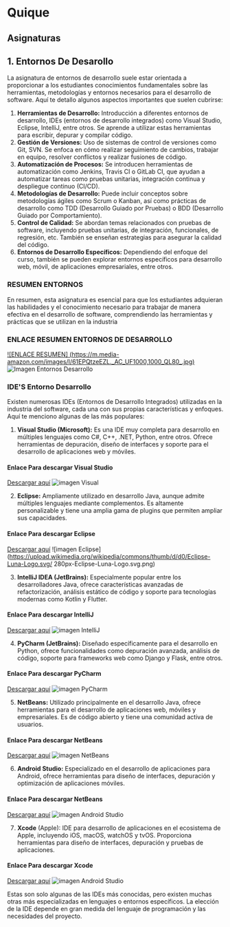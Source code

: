 # Quique
## **Asignaturas**
## 1. Entornos De Desarollo
La asignatura de entornos de desarrollo suele estar orientada a proporcionar a los estudiantes conocimientos fundamentales sobre las herramientas, metodologías y entornos necesarios para el desarrollo de software. Aquí te detallo algunos aspectos importantes que suelen cubrirse:
1. **Herramientas de Desarrollo:** Introducción a diferentes entornos de desarrollo, IDEs (entornos de desarrollo integrados) como Visual Studio, Eclipse, IntelliJ, entre otros. Se aprende a utilizar estas herramientas para escribir, depurar y compilar código.
1. **Gestión de Versiones:** Uso de sistemas de control de versiones como Git, SVN. Se enfoca en cómo realizar seguimiento de cambios, trabajar en equipo, resolver conflictos y realizar fusiones de código.
1. **Automatización de Procesos:** Se introducen herramientas de automatización como Jenkins, Travis CI o GitLab CI, que ayudan a automatizar tareas como pruebas unitarias, integración continua y despliegue continuo (CI/CD).
1. **Metodologías de Desarrollo:** Puede incluir conceptos sobre metodologías ágiles como Scrum o Kanban, así como prácticas de desarrollo como TDD (Desarrollo Guiado por Pruebas) o BDD (Desarrollo Guiado por Comportamiento).
1. **Control de Calidad:** Se abordan temas relacionados con pruebas de software, incluyendo pruebas unitarias, de integración, funcionales, de regresión, etc. También se enseñan estrategias para asegurar la calidad del código.
1. **Entornos de Desarrollo Específicos:** Dependiendo del enfoque del curso, también se pueden explorar entornos específicos para desarrollo web, móvil, de aplicaciones empresariales, entre otros.
### **RESUMEN ENTORNOS**
En resumen, esta asignatura es esencial para que los estudiantes adquieran las habilidades y el conocimiento necesario para trabajar de manera efectiva en el desarrollo de software, comprendiendo las herramientas y prácticas que se utilizan en la industria
### ENLACE RESUMEN ENTORNOS DE DESARROLLO
[![ENLACE RESUMEN] (https://m.media-amazon.com/images/I/61EPQtzeEZL._AC_UF1000,1000_QL80_.jpg)](https://youtu.be/odiFbpz4gQk?si=5qJOAk4GQDsgqrqg)
![Imagen Entornos Desarrollo](https://m.media-amazon.com/images/I/61EPQtzeEZL._AC_UF1000,1000_QL80_.jpg)

### **IDE'S Entorno Desarrollo**
Existen numerosas IDEs (Entornos de Desarrollo Integrados) utilizadas en la industria del software, cada una con sus propias características y enfoques. Aquí te menciono algunas de las más populares:

1. **Visual Studio (Microsoft):** Es una IDE muy completa para desarrollo en múltiples lenguajes como C#, C++, .NET, Python, entre otros. Ofrece herramientas de depuración, diseño de interfaces y soporte para el desarrollo de aplicaciones web y móviles.
#### Enlace Para descargar Visual Studio
[Descargar aquí](https://code.visualstudio.com/download )
![imagen Visual](https://sobrebits.com/wp-content/uploads/2018/10/Visual-Studio-Code-para-PowerShell.png)


2. **Eclipse:** Ampliamente utilizado en desarrollo Java, aunque admite múltiples lenguajes mediante complementos. Es altamente personalizable y tiene una amplia gama de plugins que permiten ampliar sus capacidades.
#### Enlace Para descargar Eclipse
[Descargar aquí](https://www.eclipse.org/downloads/)
![imagen Eclipse](https://upload.wikimedia.org/wikipedia/commons/thumb/d/d0/Eclipse-Luna-Logo.svg/ 280px-Eclipse-Luna-Logo.svg.png)

3. **IntelliJ IDEA (JetBrains):** Especialmente popular entre los desarrolladores Java, ofrece características avanzadas de refactorización, análisis estático de código y soporte para tecnologías modernas como Kotlin y Flutter.
#### Enlace Para descargar IntelliJ
[Descargar aquí](https://www.jetbrains.com/idea/promo/?source=google&medium=cpc&campaign=EMEA_en_ES_IDEA_Branded&term=intellij%20idea&content=602143185340&gclid=CjwKCAiA-P-rBhBEEiwAQEXhH1X04pgGH5vvZx2E3D6vI5v3op4he9p5TlzzNMaZf9hdj3QZlIFGqRoCbk4QAvD_BwE)
![imagen IntelliJ](https://upload.wikimedia.org/wikipedia/commons/3/32/Intellij_IDEA_2017_Logo.png)


4. **PyCharm (JetBrains):** Diseñado específicamente para el desarrollo en Python, ofrece funcionalidades como depuración avanzada, análisis de código, soporte para frameworks web como Django y Flask, entre otros.
#### Enlace Para descargar PyCharm
[Descargar aquí](https://www.jetbrains.com/pycharm/promo/?source=google&medium=cpc&campaign=EMEA_en_ES_PyCharm_Branded&term=pycharm&content=603858680145&gclid=CjwKCAiA-P-rBhBEEiwAQEXhH03Q9dOxh7ML7umE4BYywqWCiBu7RqKzTgKpliDKMIH3XL3V93HVBRoCP40QAvD_BwE)
![imagen PyCharm](https://banner2.cleanpng.com/20180629/ozb/kisspng-pycharm-jetbrains-intellij-idea-integrated-develop-5b35cf9d892606.3464795215302532135618.jpg)

5. **NetBeans:** Utilizado principalmente en el desarrollo Java, ofrece herramientas para el desarrollo de aplicaciones web, móviles y empresariales. Es de código abierto y tiene una comunidad activa de usuarios.
#### Enlace Para descargar NetBeans
[Descargar aquí](https://netbeans.apache.org/front/main/download/index.html)
![imagen NetBeans](https://cdn.icon-icons.com/icons2/2699/PNG/512/apple_xcode_logo_icon_169562.png)

6. **Android Studio:** Especializado en el desarrollo de aplicaciones para Android, ofrece herramientas para diseño de interfaces, depuración y optimización de aplicaciones móviles.
#### Enlace Para descargar NetBeans
[Descargar aquí](https://developer.android.com/studio?gclid=CjwKCAiA-P-rBhBEEiwAQEXhH8ua6xFsbYOcHyxjcccfBh7091lpBmBSnMTLcgtVLOyZY_BGOvypuRoCzY0QAvD_BwE&gclsrc=aw.ds&hl=es-419)
![imagen Android Studio](https://c0.klipartz.com/pngpicture/628/399/gratis-png-logotipo-de-android-studio-desarrollo-de-aplicaciones-moviles-de-android-studio-android.png)

7. **Xcode** (Apple): IDE para desarrollo de aplicaciones en el ecosistema de Apple, incluyendo iOS, macOS, watchOS y tvOS. Proporciona herramientas para diseño de interfaces, depuración y pruebas de aplicaciones.
#### Enlace Para descargar Xcode

[Descargar aquí](https://apps.apple.com/es/app/xcode/id497799835?mt=12)
![imagen Android Studio](https://cdn.icon-icons.com/icons2/2699/PNG/512/apple_xcode_logo_icon_169562.png)

Estas son solo algunas de las IDEs más conocidas, pero existen muchas otras más especializadas en lenguajes o entornos específicos. La elección de la IDE depende en gran medida del lenguaje de programación y las necesidades del proyecto.



